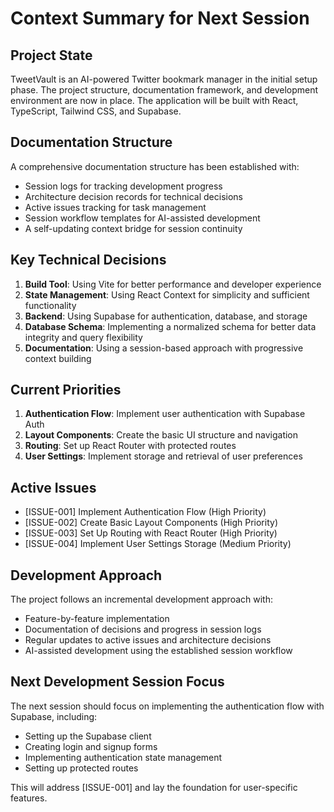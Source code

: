 # Context Summary for Next Session

## Project State
TweetVault is an AI-powered Twitter bookmark manager in the initial setup phase. The project structure, documentation framework, and development environment are now in place. The application will be built with React, TypeScript, Tailwind CSS, and Supabase.

## Documentation Structure
A comprehensive documentation structure has been established with:
- Session logs for tracking development progress
- Architecture decision records for technical decisions
- Active issues tracking for task management
- Session workflow templates for AI-assisted development
- A self-updating context bridge for session continuity

## Key Technical Decisions
1. **Build Tool**: Using Vite for better performance and developer experience
2. **State Management**: Using React Context for simplicity and sufficient functionality
3. **Backend**: Using Supabase for authentication, database, and storage
4. **Database Schema**: Implementing a normalized schema for better data integrity and query flexibility
5. **Documentation**: Using a session-based approach with progressive context building

## Current Priorities
1. **Authentication Flow**: Implement user authentication with Supabase Auth
2. **Layout Components**: Create the basic UI structure and navigation
3. **Routing**: Set up React Router with protected routes
4. **User Settings**: Implement storage and retrieval of user preferences

## Active Issues
- [ISSUE-001] Implement Authentication Flow (High Priority)
- [ISSUE-002] Create Basic Layout Components (High Priority)
- [ISSUE-003] Set Up Routing with React Router (High Priority)
- [ISSUE-004] Implement User Settings Storage (Medium Priority)

## Development Approach
The project follows an incremental development approach with:
- Feature-by-feature implementation
- Documentation of decisions and progress in session logs
- Regular updates to active issues and architecture decisions
- AI-assisted development using the established session workflow

## Next Development Session Focus
The next session should focus on implementing the authentication flow with Supabase, including:
- Setting up the Supabase client
- Creating login and signup forms
- Implementing authentication state management
- Setting up protected routes

This will address [ISSUE-001] and lay the foundation for user-specific features.